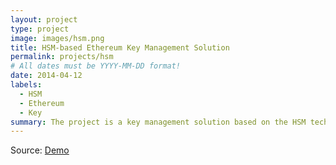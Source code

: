 ```yaml
---
layout: project
type: project
image: images/hsm.png
title: HSM-based Ethereum Key Management Solution
permalink: projects/hsm
# All dates must be YYYY-MM-DD format!
date: 2014-04-12
labels:
  - HSM
  - Ethereum
  - Key
summary: The project is a key management solution based on the HSM technology to control the life cycle of Ethereum public and private keys. Alongside the cryptographic operations required for signing transactions.
---
```


<div class="ui embed" data-url="https://www.youtube.com/embed/O6Xo21L0ybE" data-placeholder="/images/bear-waving.jpg"></div>


Source: <a href="https://www.youtube.com/watch?v=R0_-ZKoEGn8"><i class="large github icon "></i>Demo</a>

